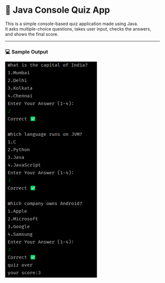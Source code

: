 # 🧠 Java Console Quiz App

This is a simple console-based quiz application made using Java.  
It asks multiple-choice questions, takes user input, checks the answers, and shows the final score.

---

### 💻 Sample Output

![img.png](img.png)
